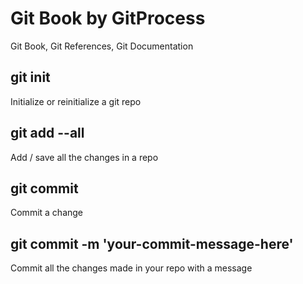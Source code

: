 # Git Book by GitProcess
Git Book, Git References, Git Documentation

## git init
Initialize or reinitialize a git repo

## git add --all
Add / save all the changes in a repo

## git commit
Commit a change

## git commit -m 'your-commit-message-here'
Commit all the changes made in your repo with a message

